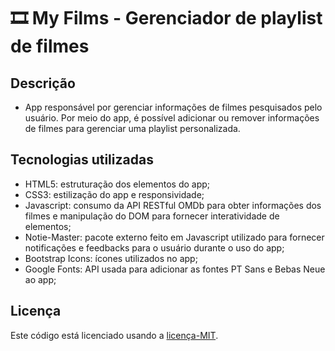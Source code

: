 # 🎞️ My Films - Gerenciador de playlist de filmes
## Descrição
- App responsável por gerenciar informações de filmes pesquisados pelo usuário. Por meio do app, é possível adicionar ou remover informações de filmes para gerenciar uma playlist personalizada.
## Tecnologias utilizadas
- HTML5: estruturação dos elementos do app;
- CSS3: estilização do app e responsividade;
- Javascript: consumo da API RESTful OMDb para obter informações dos filmes e manipulação do DOM para fornecer interatividade de elementos;
- Notie-Master: pacote externo feito em Javascript utilizado para fornecer notificações e feedbacks para o usuário durante o uso do app;
- Bootstrap Icons: ícones utilizados no app;
- Google Fonts: API usada para adicionar as fontes PT Sans e Bebas Neue ao app;
## Licença
Este código está licenciado usando a [licença-MIT](./LICENSE).
